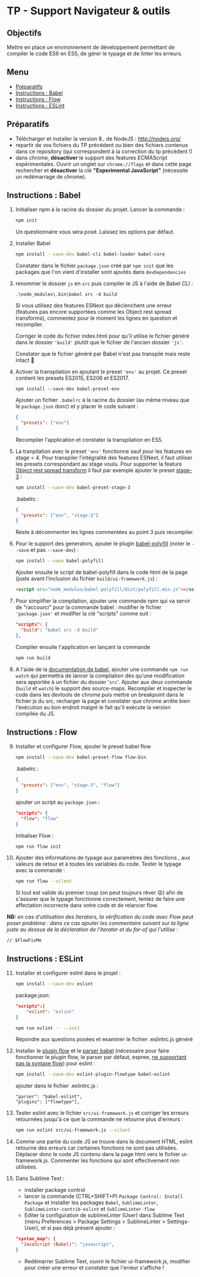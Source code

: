 # TP - Support Navigateur & outils

## Objectifs
Mettre en place un environnement de développement permettant de compiler le code ES6 en ES5, de gérer le typage et de linter les erreurs.

## Menu
- [Préparatifs](#préparatifs)
- [Instructions : Babel](#instructions--babel)
- [Instructions : Flow](#instructions--flow)
- [Instructions : ESLint](#instructions--eslint)


## Préparatifs
- Télécharger et installer la version 8.*.* de NodeJS : http://nodejs.org/
- repartir de vos fichiers du TP précédent ou bien des fichiers contenus dans ce repository (qui correspondent à la correction du tp précédent !)
- dans chrome, **désactiver** le support des features ECMAScript expérimentales. Ouvrir un onglet sur `chrome://flags` et dans cette page rechercher et **désactiver** la clé **"Experimental JavaScript"** (nécessite un redémarrage de chrome).

## Instructions : Babel
1. Initialiser npm à la racine du dossier du projet. Lancer la commande :
	```bash
	npm init
	```
	Un questionnaire vous sera posé. Laissez les options par défaut.

2. Installer Babel
	```bash
	npm install --save-dev babel-cli babel-loader babel-core 
	```
	Constater dans le fichier `package.json` créé par `npm init` que les packages que l'on vient d'installer sont ajoutés dans `devDependencies`

3. renommer le dossier `js` en `src` puis compiler le JS à l'aide de Babel CLI :
	```
	.\node_modules\.bin\babel src -d build 
	```
   Si vous utilisez des features ESNext qui déclenchent une erreur (features pas encore supportées comme les Object rest spread transforms), commentez pour le moment les lignes en question et recompiler.
   
   Corriger le code du fichier index.html pour qu'il utilise le fichier généré dans le dossier `'build'` plutôt que le fichier de l'ancien dossier `'js'`.

   Constater que le fichier généré par Babel n'est pas transpilé mais reste intact :grimacing:

4. Activer la transpilation en ajoutant le preset `'env'` au projet. Ce preset contient les presets ES2015, ES206 et ES2017.
	```
	npm install --save-dev babel-preset-env
	```
	Ajouter un fichier `.babelrc` à la racine du dossier (au même niveau que le `package.json` donc) et y placer le code suivant :
	```json
	{
	  "presets": ["env"]
	}
	```
	Recompiler l'application et constater la transpilation en ES5.

5. La tranpilation avec le preset `'env'` fonctionne sauf pour les features en stage < 4. Pour transpiler l'intégralité des features ESNext, il faut utiliser les presets correspondant au stage voulu. Pour supporter la feature [Object rest spread transform](https://babeljs.io/docs/plugins/transform-object-rest-spread/) il faut par exemple ajouter le preset [stage-3](https://babeljs.io/docs/plugins/preset-stage-3/) :
	```bash
	npm install --save-dev babel-preset-stage-3
	```
	.babelrc :
	```json
	{
	  "presets": ["env", "stage-3"]
	}
	```
	Reste à décommenter les lignes commentées au point 3 puis recompiler.
	
6. Pour le support des generators, ajouter le plugin [babel-polyfill](https://babeljs.io/docs/usage/polyfill/) (noter le `--save` et pas `--save-dev`) :
	```sh
	npm install --save babel-polyfill
	```
	Ajouter ensuite le script de babel-polyfill dans le code html de la page (juste avant l'inclusion du fichier `build/ui-framework.js`) :
	```html
	<script src="node_modules/babel-polyfill/dist/polyfill.min.js"></script>
	```


7. Pour simplifier la compilation, ajouter une commande npm qui va servir de "raccourci" pour la commande babel : modifier le fichier `'package.json'` et modifier la clé "scripts" comme suit :
	```json
	"scripts": {
	  "build": "babel src -d build"
	},
	```
	Compiler ensuite l'application en lançant la commande
	```bash
	npm run build
	```

8. A l'aide de la [documentation de babel](https://babeljs.io/docs/usage/cli/), ajouter une commande `npm run watch` qui permettra de lancer la compilation dès qu'une modification sera apportée à un fichier du dossier '`src`'. Ajouter aux deux commande (`build` et `watch`) le support des source-maps. Recompiler et inspecter le code dans les devtools de chrome puis mettre un breakpoint dans le fichier js du src, recharger la page et constater que chrome arrête bien l'exécution au bon endroit malgré le fait qu'il exécute la version compilée du JS.

## Instructions : Flow

9. Installer et configurer Flow, ajouter le preset babel flow
	```bash
	npm install --save-dev babel-preset-flow flow-bin
	```
	.babelrc :
	```json
	{
	  "presets": ["env", "stage-3", "flow"]
	}
	```
	ajouter un script au `package.json` :
	```json
	"scripts": {
	  "flow": "flow"
	}
	```
	Initialiser Flow :
	```bash
	npm run flow init
	```

10. Ajouter des informations de typage aux paramètres des fonctions , aux valeurs de retour et à toutes les variables du code. Tester le typage avec la commande :
	```bash
	npm run flow --silent
	```
	Si tout est valide du premier coup (on peut toujours rêver :stuck_out_tongue_winking_eye:) afin de s'assurer que le typage fonctionne correctement, tentez de faire une affectation incorrecte dans votre code et de relancer flow.

**NB:** *en cas d'utilisation des Iterators, la vérification du code avec Flow peut poser problème : dans ce cas ajouter les commentaire suivant sur la ligne juste au dessus de la déclaration de l'iterator et du for-of qui l'utilise :*
```
// $FlowFixMe
```


## Instructions : ESLint

11. Installer et configurer eslint dans le projet :
	```bash
	npm install --save-dev eslint
	```
	package.json: 
	```json
	"scripts":{
		"eslint": "eslint"
	}
	```
	```bash
	npm run eslint -- --init
	```
	Répondre aux questions posées et examiner le fichier .eslintrc.js généré

12. Installer le [plugin flow](https://www.npmjs.com/package/eslint-plugin-flowtype) et le [parser babel](https://www.npmjs.com/package/babel-eslint) (nécessaire pour faire fonctionner le plugin flow, le parser par défaut, espree, [ne supportant pas la syntaxe flow](https://github.com/eslint/espree/issues/278)) pour eslint :
	```bash
	npm install --save-dev eslint-plugin-flowtype babel-eslint
	```
	ajouter dans le fichier .eslintrc.js :
	```
	"parser": "babel-eslint",
	"plugins": ["flowtype"],
	```

13. Tester eslint avec le fichier `src/ui-framework.js` et corriger les erreurs retournées jusqu'à ce que la commande ne retourne plus d'erreurs :
	```bash
	npm run eslint src/ui-framework.js --silent
	```

14. Comme une partie du code JS se trouve dans le document HTML, eslint retourne des erreurs car certaines fonctions ne sont pas utilisées. Déplacer donc le code JS contenu dans la page html vers le fichier ui-framework.js. Commenter les fonctions qui sont effectivement non utilisées.

15. Dans Sublime Text :
	- installer package control
	- lancer la commande (CTRL+SHIFT+P) `Package Control: Install Package` et installer les packages `Babel`, `SublimeLinter`, `SublimeLinter-contrib-eslint` et `SublimeLinter-flow`
	- Editer la configuration de sublimeLinter (User) dans Sublime Text (menu Preferences > Package Settings > SublimeLinter > Settings-User), et si pas déjà présent ajouter : 
	```json
	"syntax_map": {
	  "JavaScript (Babel)": "javascript",
	}
	```
	- Redémarrer Sublime Text, ouvrir le fichier ui-framework.js, modifier pour créer une erreur et constater que l'erreur s'affiche !


